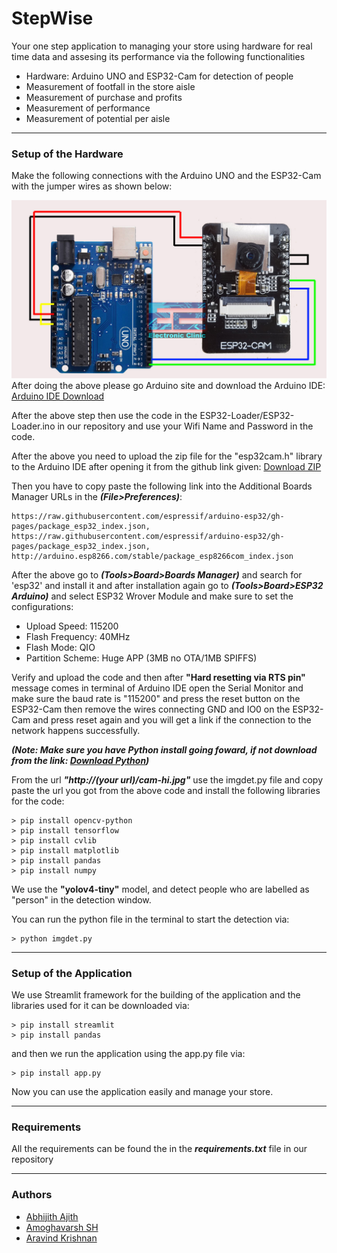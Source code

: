 # StepWise
Your one step application to managing your store using hardware for real time data and assesing its performance via the following functionalities
* Hardware: Arduino UNO and ESP32-Cam for detection of people
* Measurement of footfall in the store aisle
* Measurement of purchase and profits
* Measurement of performance
* Measurement of potential per aisle
- - - -
### Setup of the Hardware
Make the following connections with the Arduino UNO and the ESP32-Cam with the jumper wires as shown below:

![](Connections/Connections.jpg)
After doing the above please go Arduino site and download the Arduino IDE: [Arduino IDE Download](https://www.arduino.cc/en/software)

After the above step then use the code in the ESP32-Loader/ESP32-Loader.ino in our repository and use your Wifi Name and Password in the code.

After the above you need to upload the zip file for the "esp32cam.h" library to the Arduino IDE after opening it from the github link given: [Download ZIP](https://github.com/yoursunny/esp32cam)

Then you have to copy paste the following link into the Additional Boards Manager URLs in the ***(File>Preferences)***:
```
https://raw.githubusercontent.com/espressif/arduino-esp32/gh-pages/package_esp32_index.json, https://raw.githubusercontent.com/espressif/arduino-esp32/gh-pages/package_esp32_index.json, http://arduino.esp8266.com/stable/package_esp8266com_index.json
```
After the above go to ***(Tools>Board>Boards Manager)*** and search for 'esp32' and install it 
and after installation again go to ***(Tools>Board>ESP32 Arduino)*** and select ESP32 Wrover Module and make sure to set the configurations:
* Upload Speed: 115200
* Flash Frequency: 40MHz
* Flash Mode: QIO
* Partition Scheme: Huge APP (3MB no OTA/1MB SPIFFS)

Verify and upload the code and then after **"Hard resetting via RTS pin"** message comes in terminal of Arduino IDE open the Serial Monitor and make sure the baud rate is "115200" and press the reset button on the ESP32-Cam then remove the wires connecting GND and IO0 on the ESP32-Cam and press reset again and you will get a link if the connection to the network happens successfully.

***(Note: Make sure you have Python install going foward, if not download from the link: [Download Python](https://www.python.org/downloads/))***

From the url ***"http://(your url)/cam-hi.jpg"*** use the imgdet.py file and copy paste the url you got from the above code and install the following libraries for the code:
```
> pip install opencv-python
> pip install tensorflow
> pip install cvlib
> pip install matplotlib
> pip install pandas
> pip install numpy
```
We use the **"yolov4-tiny"** model, and detect people who are labelled as "person" in the detection window.

You can run the python file in the terminal to start the detection via:
```
> python imgdet.py
```
- - - -
### Setup of the Application

We use Streamlit framework for the building of the application and the libraries used for it can be downloaded via:
```
> pip install streamlit
> pip install pandas
```
and then we run the application using the app.py file via:
```
> pip install app.py
```
Now you can use the application easily and manage your store.
- - - -
### Requirements
All the requirements can be found the in the ***requirements.txt*** file in our repository
- - - -
### Authors
* [Abhijith Ajith](https://github.com/AAbhijithA)
* [Amoghavarsh SH](https://github.com/AsHtrich)
* [Aravind Krishnan](https://github.com/aravindk017)
